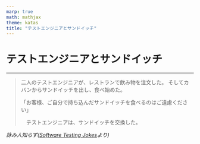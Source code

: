 ```yaml
---
marp: true
math: mathjax
theme: katas
title: "テストエンジニアとサンドイッチ"
---
```

<!-- 
size: 16:9
paginate: true
-->
<!-- header: 勉強会# ― エンジニアとしての解像度を高めるための勉強会-->

# テストエンジニアとサンドイッチ

---

> 二人のテストエンジニアが、レストランで飲み物を注文した。
> そしてカバンからサンドイッチを出し、食べ始めた。
> 
> 「お客様、ご自分で持ち込んだサンドイッチを食べるのはご遠慮ください」
>
>　テストエンジニアは、サンドイッチを交換した。

_詠み人知らず([Software Testing Jokes](https://softwaretestingfundamentals.com/software-testing-jokes/#Sandwich)より)_